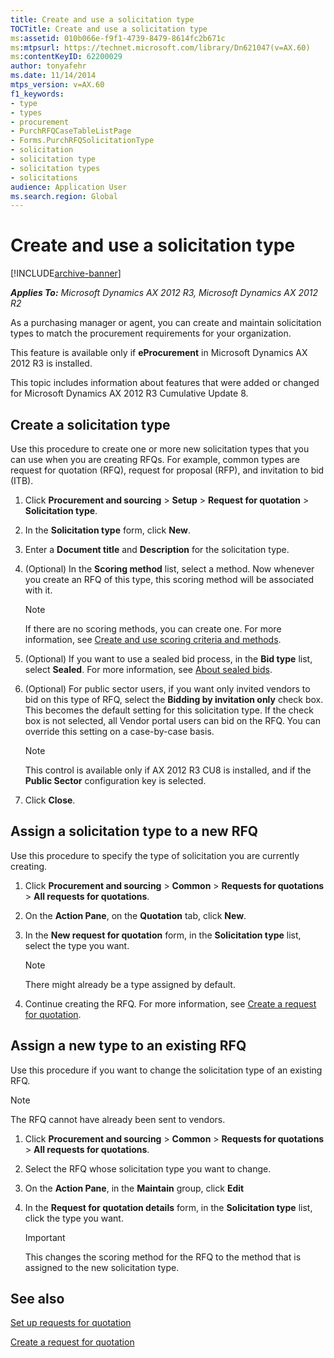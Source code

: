 ```yaml
---
title: Create and use a solicitation type
TOCTitle: Create and use a solicitation type
ms:assetid: 010b066e-f9f1-4739-8479-8614fc2b671c
ms:mtpsurl: https://technet.microsoft.com/library/Dn621047(v=AX.60)
ms:contentKeyID: 62200029
author: tonyafehr
ms.date: 11/14/2014
mtps_version: v=AX.60
f1_keywords:
- type
- types
- procurement
- PurchRFQCaseTableListPage
- Forms.PurchRFQSolicitationType
- solicitation
- solicitation type
- solicitation types
- solicitations
audience: Application User
ms.search.region: Global
---
```


# Create and use a solicitation type 


[!INCLUDE[archive-banner](includes/archive-banner.md)]


_**Applies To:** Microsoft Dynamics AX 2012 R3, Microsoft Dynamics AX 2012 R2_

As a purchasing manager or agent, you can create and maintain solicitation types to match the procurement requirements for your organization.

This feature is available only if **eProcurement** in Microsoft Dynamics AX 2012 R3 is installed.

This topic includes information about features that were added or changed for Microsoft Dynamics AX 2012 R3 Cumulative Update 8.

## Create a solicitation type

Use this procedure to create one or more new solicitation types that you can use when you are creating RFQs. For example, common types are request for quotation (RFQ), request for proposal (RFP), and invitation to bid (ITB).

1.  Click **Procurement and sourcing** \> **Setup** \> **Request for quotation** \> **Solicitation type**.

2.  In the **Solicitation type** form, click **New**.

3.  Enter a **Document title** and **Description** for the solicitation type.

4.  (Optional) In the **Scoring method** list, select a method. Now whenever you create an RFQ of this type, this scoring method will be associated with it.
    

    > [!NOTE]
    > <P>If there are no scoring methods, you can create one. For more information, see <A href="create-and-use-scoring-criteria-and-methods.md">Create and use scoring criteria and methods</A>.</P>



5.  (Optional) If you want to use a sealed bid process, in the **Bid type** list, select **Sealed**. For more information, see [About sealed bids](about-sealed-bids.md).

6.  (Optional) For public sector users, if you want only invited vendors to bid on this type of RFQ, select the **Bidding by invitation only** check box. This becomes the default setting for this solicitation type. If the check box is not selected, all Vendor portal users can bid on the RFQ. You can override this setting on a case-by-case basis.
    

    > [!NOTE]
    > <P>This control is available only if AX 2012 R3 CU8 is installed, and if the <STRONG>Public Sector</STRONG> configuration key is selected.</P>



7.  Click **Close**.

## Assign a solicitation type to a new RFQ

Use this procedure to specify the type of solicitation you are currently creating.

1.  Click **Procurement and sourcing** \> **Common** \> **Requests for quotations** \> **All requests for quotations**.

2.  On the **Action Pane**, on the **Quotation** tab, click **New**.

3.  In the **New request for quotation** form, in the **Solicitation type** list, select the type you want.
    

    > [!NOTE]
    > <P>There might already be a type assigned by default.</P>



4.  Continue creating the RFQ. For more information, see [Create a request for quotation](create-a-request-for-quotation.md).

## Assign a new type to an existing RFQ

Use this procedure if you want to change the solicitation type of an existing RFQ.


> [!NOTE]
> <P>The RFQ cannot have already been sent to vendors.</P>



1.  Click **Procurement and sourcing** \> **Common** \> **Requests for quotations** \> **All requests for quotations**.

2.  Select the RFQ whose solicitation type you want to change.

3.  On the **Action Pane**, in the **Maintain** group, click **Edit**

4.  In the **Request for quotation details** form, in the **Solicitation type** list, click the type you want.
    

    > [!IMPORTANT]
    > <P>This changes the scoring method for the RFQ to the method that is assigned to the new solicitation type.</P>



## See also

[Set up requests for quotation](set-up-requests-for-quotation.md)

[Create a request for quotation](create-a-request-for-quotation.md)

  


